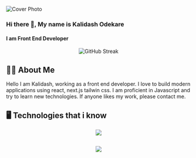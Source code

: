 

![Cover Photo](https://github.com/kalidashodekare14/kalidashodekare14/assets/160324986/8497a8b1-27a2-4fc6-944b-49c854f3f9e8)

### Hi there 👋, My name is Kalidash Odekare
#### I am Front End Developer

<p align="center">
  <img src="https://streak-stats.demolab.com?user=kalidashodekare14" alt="GitHub Streak" />
</p>

## 🙋‍♂️ About Me
Hello I am Kalidash, working as a front end developer. I love to build modern applications using react, next.js tailwin css. I am proficient in Javascript and try to learn new technologies. If anyone likes my work, please contact me.

## 🖥️ Technologies that i know
<p align="center">
  <img src="https://skillicons.dev/icons?i=html,css,js,react,tailwind,nextjs,nodejs,express,mongodb" />
</p>

##
<p align="center">
  <img src="https://github-readme-stats.vercel.app/api/top-langs/?username=kalidashodekare14" />
</p>
